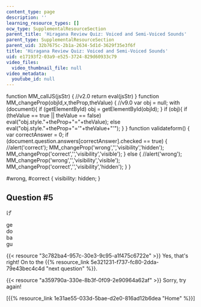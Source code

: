 ```yaml
---
content_type: page
description: ''
learning_resource_types: []
ocw_type: SupplementalResourceSection
parent_title: 'Hiragana Review Quiz: Voiced and Semi-Voiced Sounds'
parent_type: SupplementalResourceSection
parent_uid: 32b7675c-2b1a-2634-5d1d-3629f35e3f6f
title: 'Hiragana Review Quiz: Voiced and Semi-Voiced Sounds'
uid: e17193f2-03a9-e525-3724-829d60933c79
video_files:
  video_thumbnail_file: null
video_metadata:
  youtube_id: null
---
```


function MM\_callJS(jsStr) { //v2.0 return eval(jsStr) } function MM\_changeProp(objId,x,theProp,theValue) { //v9.0 var obj = null; with (document){ if (getElementById) obj = getElementById(objId); } if (obj){ if (theValue == true || theValue == false) eval("obj.style."+theProp+"="+theValue); else eval("obj.style."+theProp+"='"+theValue+"'"); } } function validateform() { var correctAnswer = 0; if (document.question.answers\[correctAnswer\].checked == true) { //alert('correct'); MM\_changeProp('wrong','','visibility','hidden'); MM\_changeProp('correct','','visibility','visible'); } else { //alert('wrong'); MM\_changeProp('wrong','','visibility','visible'); MM\_changeProp('correct','','visibility','hidden'); } }

#wrong, #correct { visibility: hidden; }

Question #5
-----------

げ

 ge  
 do  
 ba  
 gu

{{< resource "3c782ba4-957c-30e3-9c95-a1f475c6722e" >}} Yes, that's right! On to the {{% resource_link 5e321231-f737-fc80-2dda-79e43bec4c4d "next question" %}}.

{{< resource "a359790a-330e-8b3f-0f09-2e90964a62af" >}} Sorry, try again!

  
\[{{% resource_link 1e31ae55-033d-5bae-d2e0-816ad12b6dea "Home" %}}\]
